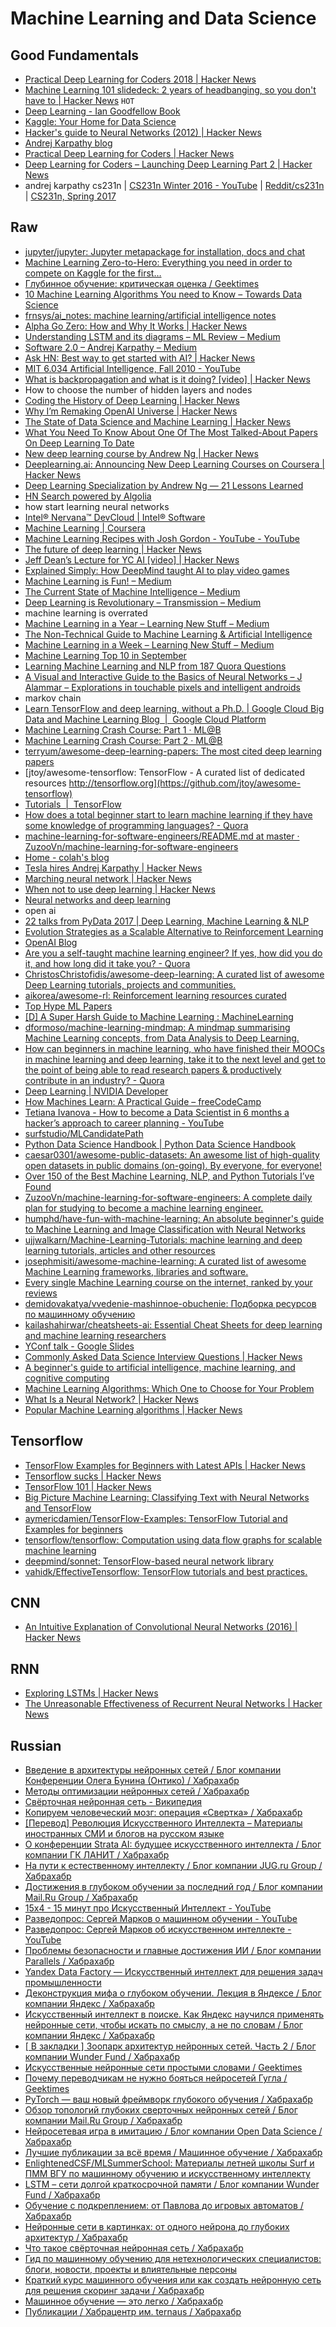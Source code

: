 # Machine Learning and Data Science
## Good Fundamentals
- [Practical Deep Learning for Coders 2018 | Hacker News](https://news.ycombinator.com/item?id=16257893)
- [Machine Learning 101 slidedeck: 2 years of headbanging, so you don't have to | Hacker News](https://news.ycombinator.com/item?id=15919115) `HOT`
- [Deep Learning - Ian Goodfellow Book](http://www.deeplearningbook.org/)
- [Kaggle: Your Home for Data Science](https://www.kaggle.com/)
- [Hacker's guide to Neural Networks (2012) | Hacker News](https://news.ycombinator.com/item?id=14769525)
- [Andrej Karpathy blog](http://karpathy.github.io/)
- [Practical Deep Learning for Coders | Hacker News](https://news.ycombinator.com/item?id=13224588)
- [Deep Learning for Coders – Launching Deep Learning Part 2 | Hacker News](https://news.ycombinator.com/item?id=14887414)
- andrej karpathy cs231n | [CS231n Winter 2016 - YouTube](https://www.youtube.com/playlist?list=PLkt2uSq6rBVctENoVBg1TpCC7OQi31AlC) | [Reddit/cs231n](https://www.reddit.com/r/cs231n/) | [CS231n, Spring 2017](https://www.youtube.com/playlist?list=PLC1qU-LWwrF64f4QKQT-Vg5Wr4qEE1Zxk)

## Raw
- [jupyter/jupyter: Jupyter metapackage for installation, docs and chat](https://github.com/jupyter/jupyter)
- [Machine Learning Zero-to-Hero: Everything you need in order to compete on Kaggle for the first…](https://towardsdatascience.com/machine-learning-zero-to-hero-everything-you-need-in-order-to-compete-on-kaggle-for-the-first-time-18644e701cf1)
- [Глубинное обучение: критическая оценка / Geektimes](https://geektimes.ru/post/297309/)
- [10 Machine Learning Algorithms You need to Know – Towards Data Science](https://towardsdatascience.com/10-machine-learning-algorithms-you-need-to-know-77fb0055fe0)
- [frnsys/ai_notes: machine learning/artificial intelligence notes](https://github.com/frnsys/ai_notes)
- [Alpha Go Zero: How and Why It Works | Hacker News](https://news.ycombinator.com/item?id=15627340)
- [Understanding LSTM and its diagrams – ML Review – Medium](https://medium.com/mlreview/understanding-lstm-and-its-diagrams-37e2f46f1714)
- [Software 2.0 – Andrej Karpathy – Medium](https://medium.com/@karpathy/software-2-0-a64152b37c35)
- [Ask HN: Best way to get started with AI? | Hacker News](https://news.ycombinator.com/item?id=15689399)
- [MIT 6.034 Artificial Intelligence, Fall 2010 - YouTube](https://www.youtube.com/playlist?list=PLUl4u3cNGP63gFHB6xb-kVBiQHYe_4hSi)
- [What is backpropagation and what is it doing? [video] | Hacker News](https://news.ycombinator.com/item?id=15625330)
- How to choose the number of hidden layers and nodes
- [Coding the History of Deep Learning | Hacker News](https://news.ycombinator.com/item?id=15311773)
- [Why I’m Remaking OpenAI Universe | Hacker News](https://news.ycombinator.com/item?id=14634909)
- [The State of Data Science and Machine Learning | Hacker News](https://news.ycombinator.com/item?id=15586323)
- [What You Need To Know About One Of The Most Talked-About Papers On Deep Learning To Date](https://www.forbes.com/sites/quora/2017/10/13/what-you-need-to-know-about-one-of-the-most-talked-about-papers-on-deep-learning-to-date/#3f1e3a585553)
- [New deep learning course by Andrew Ng | Hacker News](https://news.ycombinator.com/item?id=15002208)
- [Deeplearning.ai: Announcing New Deep Learning Courses on Coursera | Hacker News](https://news.ycombinator.com/item?id=14958779)
- [Deep Learning Specialization by Andrew Ng — 21 Lessons Learned](https://medium.com/towards-data-science/deep-learning-specialization-by-andrew-ng-21-lessons-learned-15ffaaef627c)
- [HN Search powered by Algolia](https://hn.algolia.com/?query=machine%20learning&sort=byPopularity&prefix&page=0&dateRange=all&type=story)
- how start learning neural networks
- [Intel® Nervana™ DevCloud | Intel® Software](https://software.intel.com/en-us/ai-academy/tools/devcloud?_ga=2.14238133.302191868.1509647721-1098864385.1507322226)
- [Machine Learning | Coursera](https://www.coursera.org/learn/machine-learning)
- [Machine Learning Recipes with Josh Gordon - YouTube - YouTube](https://www.youtube.com/playlist?list=PLOU2XLYxmsIIuiBfYad6rFYQU_jL2ryal)
- [The future of deep learning | Hacker News](https://news.ycombinator.com/item?id=14797364&utm_term=comment)
- [Jeff Dean’s Lecture for YC AI [video] | Hacker News](https://news.ycombinator.com/item?id=14950122)
- [Explained Simply: How DeepMind taught AI to play video games](https://medium.freecodecamp.org/explained-simply-how-deepmind-taught-ai-to-play-video-games-9eb5f38c89ee)
- [Machine Learning is Fun! – Medium](https://medium.com/@ageitgey/machine-learning-is-fun-80ea3ec3c471)
- [The Current State of Machine Intelligence – Medium](https://medium.com/@shivon/the-current-state-of-machine-intelligence-f76c20db2fe1)
- [Deep Learning is Revolutionary – Transmission – Medium](https://medium.com/transmission-newsletter/deep-learning-is-revolutionary-d0f3667bafa0)
- machine learning is overrated
- [Machine Learning in a Year – Learning New Stuff – Medium](https://medium.com/learning-new-stuff/machine-learning-in-a-year-cdb0b0ebd29c#.pwuo4s21n)
- [The Non-Technical Guide to Machine Learning & Artificial Intelligence](https://machinelearnings.co/a-humans-guide-to-machine-learning-e179f43b67a0)
- [Machine Learning in a Week – Learning New Stuff – Medium](https://medium.com/learning-new-stuff/machine-learning-in-a-week-a0da25d59850)
- [Machine Learning Top 10 in September](https://medium.mybridge.co/machine-learning-top-10-in-september-6838169e9ee7)
- [Learning Machine Learning and NLP from 187 Quora Questions](https://unsupervisedmethods.com/learning-machine-learning-and-nlp-from-185-quora-questions-cebe42e47da8)
- [A Visual and Interactive Guide to the Basics of Neural Networks – J Alammar – Explorations in touchable pixels and intelligent androids](https://jalammar.github.io/visual-interactive-guide-basics-neural-networks/)
- markov chain
- [Learn TensorFlow and deep learning, without a Ph.D. | Google Cloud Big Data and Machine Learning Blog  |  Google Cloud Platform](https://cloud.google.com/blog/big-data/2017/01/learn-tensorflow-and-deep-learning-without-a-phd)
- [Machine Learning Crash Course: Part 1 · ML@B](https://ml.berkeley.edu/blog/2016/11/06/tutorial-1/)
- [Machine Learning Crash Course: Part 2 · ML@B](https://ml.berkeley.edu/blog/2016/12/24/tutorial-2/)
- [terryum/awesome-deep-learning-papers: The most cited deep learning papers](https://github.com/terryum/awesome-deep-learning-papers)
- [jtoy/awesome-tensorflow: TensorFlow - A curated list of dedicated resources http://tensorflow.org](https://github.com/jtoy/awesome-tensorflow)
- [Tutorials  |  TensorFlow](https://www.tensorflow.org/tutorials/)
- [How does a total beginner start to learn machine learning if they have some knowledge of programming languages? - Quora](https://www.quora.com/How-does-a-total-beginner-start-to-learn-machine-learning-if-they-have-some-knowledge-of-programming-languages)
- [machine-learning-for-software-engineers/README.md at master · ZuzooVn/machine-learning-for-software-engineers](https://github.com/ZuzooVn/machine-learning-for-software-engineers/blob/master/README.md)
- [Home - colah's blog](http://colah.github.io/)
- [Tesla hires Andrej Karpathy | Hacker News](https://news.ycombinator.com/item?id=14599668)
- [Marching neural network | Hacker News](https://news.ycombinator.com/item?id=14634092)
- [When not to use deep learning | Hacker News](https://news.ycombinator.com/item?id=14732592)
- [Neural networks and deep learning](http://neuralnetworksanddeeplearning.com/)
- open ai
- [22 talks from PyData 2017 | Deep Learning, Machine Learning & NLP](https://www.analyticsvidhya.com/blog/2017/05/pydata-amsterdam-2017-machine-learning-deep-learning-data-science/)
- [Evolution Strategies as a Scalable Alternative to Reinforcement Learning](https://blog.openai.com/evolution-strategies/)
- [OpenAI Blog](https://blog.openai.com/)
- [Are you a self-taught machine learning engineer? If yes, how did you do it, and how long did it take you? - Quora](https://www.quora.com/Are-you-a-self-taught-machine-learning-engineer-If-yes-how-did-you-do-it-and-how-long-did-it-take-you)
- [ChristosChristofidis/awesome-deep-learning: A curated list of awesome Deep Learning tutorials, projects and communities.](https://github.com/ChristosChristofidis/awesome-deep-learning)
- [aikorea/awesome-rl: Reinforcement learning resources curated](https://github.com/aikorea/awesome-rl#papers--thesis)
- [Top Hype ML Papers](http://www.arxiv-sanity.com/toptwtr?timefilter=month)
- [[D] A Super Harsh Guide to Machine Learning : MachineLearning](https://www.reddit.com/r/MachineLearning/comments/5z8110/d_a_super_harsh_guide_to_machine_learning/)
- [dformoso/machine-learning-mindmap: A mindmap summarising Machine Learning concepts, from Data Analysis to Deep Learning.](https://github.com/dformoso/machine-learning-mindmap)
- [How can beginners in machine learning, who have finished their MOOCs in machine learning and deep learning, take it to the next level and get to the point of being able to read research papers & productively contribute in an industry? - Quora](https://www.quora.com/How-can-beginners-in-machine-learning-who-have-finished-their-MOOCs-in-machine-learning-and-deep-learning-take-it-to-the-next-level-and-get-to-the-point-of-being-able-to-read-research-papers-productively-contribute-in-an-industry)
- [Deep Learning | NVIDIA Developer](https://developer.nvidia.com/deep-learning)
- [How Machines Learn: A Practical Guide – freeCodeCamp](https://medium.freecodecamp.org/how-machines-learn-a-practical-guide-203aae23cafb)
- [Tetiana Ivanova - How to become a Data Scientist in 6 months a hacker’s approach to career planning - YouTube](https://www.youtube.com/watch?v=rIofV14c0tc)
- [surfstudio/MLCandidatePath](https://github.com/surfstudio/MLCandidatePath)
- [Python Data Science Handbook | Python Data Science Handbook](https://jakevdp.github.io/PythonDataScienceHandbook/)
- [caesar0301/awesome-public-datasets: An awesome list of high-quality open datasets in public domains (on-going). By everyone, for everyone!](https://github.com/caesar0301/awesome-public-datasets)
- [Over 150 of the Best Machine Learning, NLP, and Python Tutorials I’ve Found](https://unsupervisedmethods.com/over-150-of-the-best-machine-learning-nlp-and-python-tutorials-ive-found-ffce2939bd78)
- [ZuzooVn/machine-learning-for-software-engineers: A complete daily plan for studying to become a machine learning engineer.](https://github.com/ZuzooVn/machine-learning-for-software-engineers)
- [humphd/have-fun-with-machine-learning: An absolute beginner's guide to Machine Learning and Image Classification with Neural Networks](https://github.com/humphd/have-fun-with-machine-learning)
- [ujjwalkarn/Machine-Learning-Tutorials: machine learning and deep learning tutorials, articles and other resources](https://github.com/ujjwalkarn/Machine-Learning-Tutorials)
- [josephmisiti/awesome-machine-learning: A curated list of awesome Machine Learning frameworks, libraries and software.](https://github.com/josephmisiti/awesome-machine-learning)
- [Every single Machine Learning course on the internet, ranked by your reviews](https://medium.freecodecamp.com/every-single-machine-learning-course-on-the-internet-ranked-by-your-reviews-3c4a7b8026c0)
- [demidovakatya/vvedenie-mashinnoe-obuchenie: Подборка ресурсов по машинному обучению](https://github.com/demidovakatya/vvedenie-mashinnoe-obuchenie)
- [kailashahirwar/cheatsheets-ai: Essential Cheat Sheets for deep learning and machine learning researchers](https://github.com/kailashahirwar/cheatsheets-ai)
- [YConf talk - Google Slides](https://docs.google.com/presentation/d/119VW6ueBGLQXsw-jGMboGP2-WuOnyMAOYLgd44SL6xM/preview?slide=id.p)
- [Commonly Asked Data Science Interview Questions | Hacker News](https://news.ycombinator.com/item?id=15545240)
- [A beginner's guide to artificial intelligence, machine learning, and cognitive computing](https://www.ibm.com/developerworks/library/cc-beginner-guide-machine-learning-ai-cognitive/index.html)
- [Machine Learning Algorithms: Which One to Choose for Your Problem](https://blog.statsbot.co/machine-learning-algorithms-183cc73197c)
- [What Is a Neural Network? | Hacker News](https://news.ycombinator.com/item?id=15409898)
- [Popular Machine Learning algorithms | Hacker News](https://news.ycombinator.com/item?id=15677095)

## Tensorflow
- [TensorFlow Examples for Beginners with Latest APIs | Hacker News](https://news.ycombinator.com/item?id=15335107)
- [Tensorflow sucks | Hacker News](https://news.ycombinator.com/item?id=15429824)
- [TensorFlow 101 | Hacker News](https://news.ycombinator.com/item?id=15525072)
- [Big Picture Machine Learning: Classifying Text with Neural Networks and TensorFlow](https://medium.freecodecamp.org/big-picture-machine-learning-classifying-text-with-neural-networks-and-tensorflow-d94036ac2274)
- [aymericdamien/TensorFlow-Examples: TensorFlow Tutorial and Examples for beginners](https://github.com/aymericdamien/TensorFlow-Examples?utm_source=hackernewsletter&utm_medium=email&utm_term=data)
- [tensorflow/tensorflow: Computation using data flow graphs for scalable machine learning](https://github.com/tensorflow/tensorflow)
- [deepmind/sonnet: TensorFlow-based neural network library](https://github.com/deepmind/sonnet)
- [vahidk/EffectiveTensorflow: TensorFlow tutorials and best practices.](https://github.com/vahidk/EffectiveTensorflow)

## CNN
- [An Intuitive Explanation of Convolutional Neural Networks (2016) | Hacker News](https://news.ycombinator.com/item?id=15328516)

## RNN
- [Exploring LSTMs | Hacker News](https://news.ycombinator.com/item?id=14526305)
- [The Unreasonable Effectiveness of Recurrent Neural Networks | Hacker News](https://news.ycombinator.com/item?id=9584325)

## Russian
- [Введение в архитектуры нейронных сетей / Блог компании Конференции Олега Бунина (Онтико) / Хабрахабр](https://habrahabr.ru/company/oleg-bunin/blog/340184/)
- [Методы оптимизации нейронных сетей / Хабрахабр](https://habrahabr.ru/post/318970/)
- [Свёрточная нейронная сеть - Википедия](https://ru.wikipedia.org/wiki/Свёрточная_нейронная_сеть)
- [Копируем человеческий мозг: операция «Свертка» / Хабрахабр](https://habrahabr.ru/post/333772/)
- [[Перевод] Революция Искусственного Интеллекта – Материалы иностранных СМИ и блогов на русском языке](https://interpreted.d3.ru/perevod-revoliutsiia-iskusstvennogo-intellekta-684922/?sorting=rating)
- [О конференции Strata AI: будущее искусственного интеллекта / Блог компании ГК ЛАНИТ / Хабрахабр](https://habrahabr.ru/company/lanit/blog/339874/)
- [На пути к естественному интеллекту / Блог компании JUG.ru Group / Хабрахабр](https://habrahabr.ru/company/jugru/blog/339806/)
- [Достижения в глубоком обучении за последний год / Блог компании Mail.Ru Group / Хабрахабр](https://habrahabr.ru/company/mailru/blog/338248/)
- [15x4 - 15 минут про Искусственный Интеллект - YouTube](https://www.youtube.com/watch?v=JW78WYT8HU4)
- [Разведопрос: Сергей Марков о машинном обучении - YouTube](https://www.youtube.com/watch?v=aW-b4eaWtMY)
- [Разведопрос: Сергей Марков об искусственном интеллекте - YouTube](https://www.youtube.com/watch?v=kuRQRoVlo3M&index=35)
- [Проблемы безопасности и главные достижения ИИ / Блог компании Parallels / Хабрахабр](https://habrahabr.ru/company/parallels/blog/331726/)
- [Yandex Data Factory — Искусственный интеллект для решения задач промышленности](https://yandexdatafactory.com/ru/)
- [Деконструкция мифа о глубоком обучении. Лекция в Яндексе / Блог компании Яндекс / Хабрахабр](https://habrahabr.ru/company/yandex/blog/315138/)
- [Искусственный интеллект в поиске. Как Яндекс научился применять нейронные сети, чтобы искать по смыслу, а не по словам / Блог компании Яндекс / Хабрахабр](https://habrahabr.ru/company/yandex/blog/314222/)
- [[ В закладки ] Зоопарк архитектур нейронных сетей. Часть 2 / Блог компании Wunder Fund / Хабрахабр](https://habrahabr.ru/company/wunderfund/blog/313906/)
- [Искусственные нейронные сети простыми словами / Geektimes](https://geektimes.ru/post/277088/)
- [Почему переводчикам не нужно бояться нейросетей Гугла / Geektimes](https://geektimes.ru/post/286692/)
- [PyTorch — ваш новый фреймворк глубокого обучения / Хабрахабр](https://habrahabr.ru/post/334380/)
- [Обзор топологий глубоких сверточных нейронных сетей / Блог компании Mail.Ru Group / Хабрахабр](https://habrahabr.ru/company/mailru/blog/311706/)
- [Нейросетевая игра в имитацию / Блог компании Open Data Science / Хабрахабр](https://habrahabr.ru/company/ods/blog/322514/)
- [Лучшие публикации за всё время / Машинное обучение / Хабрахабр](https://habrahabr.ru/hub/machine_learning/best/alltime/)
- [EnlightenedCSF/MLSummerSchool: Материалы летней школы Surf и ПММ ВГУ по машинному обучению и искусственному интеллекту](https://github.com/EnlightenedCSF/MLSummerSchool)
- [LSTM – сети долгой краткосрочной памяти / Блог компании Wunder Fund / Хабрахабр](https://habrahabr.ru/company/wunderfund/blog/331310/)
- [Обучение с подкреплением: от Павлова до игровых автоматов / Хабрахабр](https://habrahabr.ru/post/322404/)
- [Нейронные сети в картинках: от одного нейрона до глубоких архитектур / Хабрахабр](https://habrahabr.ru/post/322438/)
- [Что такое свёрточная нейронная сеть / Хабрахабр](https://habrahabr.ru/post/309508/)
- [Гид по машинному обучению для нетехнологических специалистов: блоги, новости, проекты и влиятельные персоны](https://vc.ru/20156-nontechnical-ml-guide)
- [Краткий курс машинного обучения или как создать нейронную сеть для решения скоринг задачи / Хабрахабр](https://habrahabr.ru/post/340792/)
- [Машинное обучение — это легко / Хабрахабр](https://habrahabr.ru/post/319288/)
- [Публикации / Хабрацентр им. ternaus / Хабрахабр](https://habrahabr.ru/users/ternaus/posts/)
